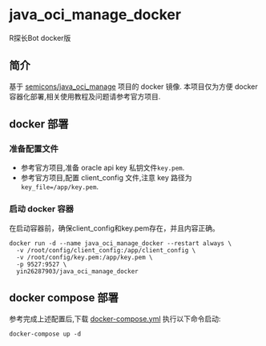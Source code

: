 # java_oci_manage_docker
 R探长Bot docker版



## 简介

基于 [semicons/java_oci_manage](https://github.com/semicons/java_oci_manage) 项目的 docker 镜像.
本项目仅为方便 docker 容器化部署,相关使用教程及问题请参考官方项目.

## docker 部署

### 准备配置文件

- 参考官方项目,准备 oracle api key 私钥文件`key.pem`.
- 参考官方项目,配置 client_config 文件,注意 key 路径为`key_file=/app/key.pem`.

### 启动 docker 容器

在启动容器前，确保client_config和key.pem存在，并且内容正确。

```
docker run -d --name java_oci_manage_docker --restart always \
  -v /root/config/client_config:/app/client_config \
  -v /root/config/key.pem:/app/key.pem \
  -p 9527:9527 \
  yin26287903/java_oci_manage_docker
```

## docker compose 部署

参考完成上述配置后,下载 [docker-compose.yml](https://raw.githubusercontent.com/vay1314/java_oci_manage_docker/main/docker-compose.yml) 执行以下命令启动:

```
docker-compose up -d
```
